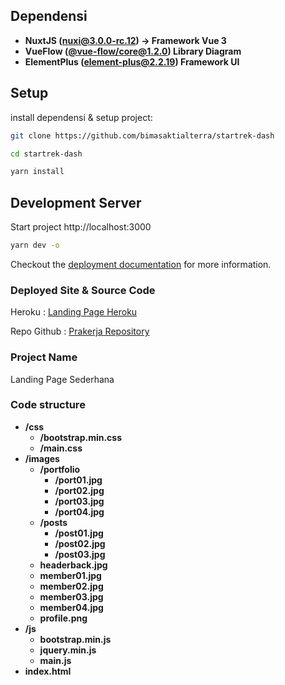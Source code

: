## Dependensi

* **NuxtJS ([nuxi@3.0.0-rc.12](https://www.npmjs.com/package/nuxi?activeTab=versions)) → Framework Vue 3**
* **VueFlow ([@vue-flow/core@1.2.0](https://www.npmjs.com/package/@vue-flow/core?activeTab=versions)) Library Diagram**
* **ElementPlus ([element-plus@2.2.19](https://www.npmjs.com/package/element-plus?activeTab=versions)) Framework UI**

## Setup

install dependensi & setup project:

```bash
git clone https://github.com/bimasaktialterra/startrek-dash

cd startrek-dash

yarn install
```

## Development Server

Start project http://localhost:3000

```bash
yarn dev -o
```

Checkout the [deployment documentation](https://v3.nuxtjs.org/guide/deploy/presets) for more information.




### Deployed Site & Source Code
Heroku : [Landing Page Heroku](http://landing-zidni.herokuapp.com/)

Repo Github : [Prakerja Repository](https://github.com/zidni-bwi/prakerja)

### Project Name
Landing Page Sederhana

### Code structure

* **/css**
  + **/bootstrap.min.css**
  + **/main.css**
* **/images**
  + **/portfolio**
    + **/port01.jpg**
    + **/port02.jpg**
    + **/port03.jpg**
    + **/port04.jpg**
  + **/posts**
    + **/post01.jpg**
    + **/post02.jpg**
    + **/post03.jpg**
  + **headerback.jpg**
  + **member01.jpg**
  + **member02.jpg**
  + **member03.jpg**
  + **member04.jpg**
  + **profile.png**
* **/js**
  + **bootstrap.min.js**
  + **jquery.min.js**
  + **main.js**
* **index.html**
